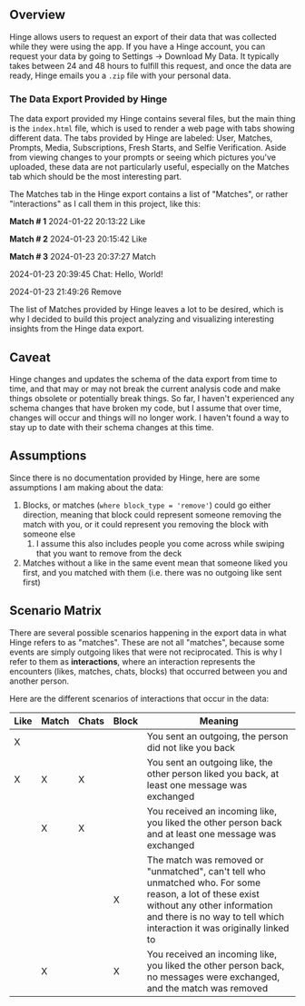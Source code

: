 ## Overview
Hinge allows users to request an export of their data that was collected while they were using the app. If you have a Hinge account, you can request your data by going to Settings -> Download My Data. It typically takes between 24 and 48 hours to fulfill this request, and once the data are ready, Hinge emails you a `.zip` file with your personal data.

### The Data Export Provided by Hinge
The data export provided my Hinge contains several files, but the main thing is the `index.html` file, which is used to render a web page with tabs showing different data. The tabs provided by Hinge are labeled: User, Matches, Prompts, Media, Subscriptions, Fresh Starts, and Selfie Verification. Aside from viewing changes to your prompts or seeing which pictures you've uploaded, these data are not particularly useful, especially on the Matches tab which should be the most interesting part.

The Matches tab in the Hinge export contains a list of "Matches", or rather "interactions" as I call them in this project, like this:

**Match # 1**
2024-01-22 20:13:22
Like

**Match # 2**
2024-01-23 20:15:42
Like

**Match # 3**
2024-01-23 20:37:27
Match

2024-01-23 20:39:45
Chat: Hello, World!

2024-01-23 21:49:26
Remove

The list of Matches provided by Hinge leaves a lot to be desired, which is why I decided to build this project analyzing and visualizing interesting insights from the Hinge data export.

## Caveat
Hinge changes and updates the schema of the data export from time to time, and that may or may not break the current analysis code and make things obsolete or potentially break things. So far, I haven't experienced any schema changes that have broken my code, but I assume that over time, changes will occur and things will no longer work. I haven't found a way to stay up to date with their schema changes at this time.

## Assumptions
Since there is no documentation provided by Hinge, here are some assumptions I am making about the data:
1. Blocks, or matches (`where block_type = 'remove'`) could go either direction, meaning that block could represent someone removing the match with you, or it could represent you removing the block with someone else
	1. I assume this also includes people you come across while swiping that you want to remove from the deck
2. Matches without a like in the same event mean that someone liked you first, and you matched with them (i.e. there was no outgoing like sent first)

## Scenario Matrix
There are several possible scenarios happening in the export data in what Hinge refers to as "matches". These are not all "matches", because some events are simply outgoing likes that were not reciprocated. This is why I refer to them as **interactions**, where an interaction represents the encounters (likes, matches, chats, blocks) that occurred between you and another person. 

Here are the different scenarios of interactions that occur in the data: 

| Like | Match | Chats | Block | Meaning |
| ---- | ---- | ---- | ---- | ---- |
| X |  |  |  | You sent an outgoing, the person did not like you back |
| X | X | X |  | You sent an outgoing like, the other person liked you back, at least one message was exchanged |
|  | X | X |  | You received an incoming like, you liked the other person back and at least one message was exchanged |
|  |  |  | X | The match was removed or "unmatched", can't tell who unmatched who. For some reason, a lot of these exist without any other information and there is no way to tell which interaction it was originally linked to |
|  | X |  | X | You received an incoming like, you liked the other person back, no messages were exchanged, and the match was removed |

